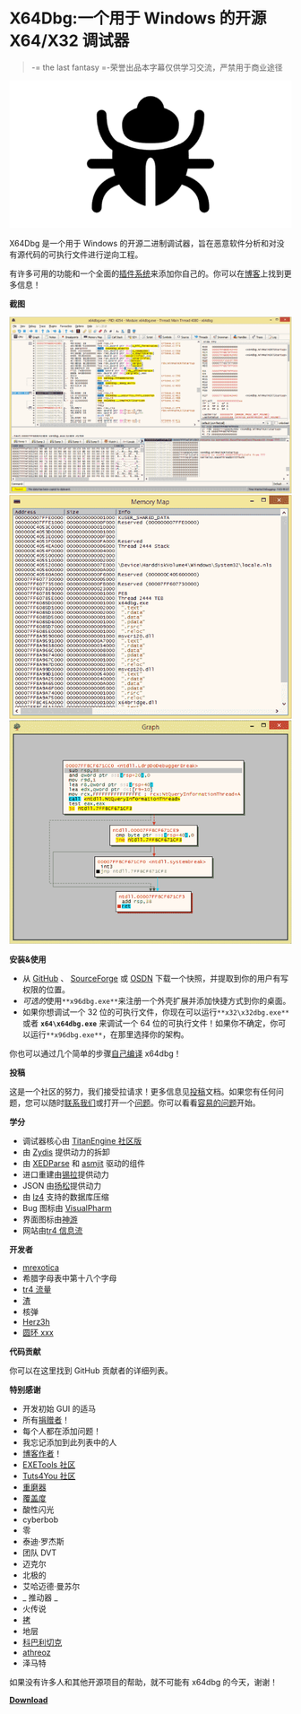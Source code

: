 # X64Dbg:一个用于 Windows 的开源 X64/X32 调试器

> -= the last fantasy =-荣誉出品本字幕仅供学习交流，严禁用于商业途径

[![X64Dbg : An Open-Source X64/X32 Debugger For Windows](img/faa97cee6ebdd349a1dbda459baedc93.png "X64Dbg : An Open-Source X64/X32 Debugger For Windows")](https://1.bp.blogspot.com/-lc4mevoD8rw/XxREBCuJWkI/AAAAAAAAG8g/Q1v-9rExDw8vtD_vZ7ShAhH2fE_0OV05ACLcBGAsYHQ/s1600/2.png)

X64Dbg 是一个用于 Windows 的开源二进制调试器，旨在恶意软件分析和对没有源代码的可执行文件进行逆向工程。

有许多可用的功能和一个全面的[插件系统](http://plugins.x64dbg.com)来添加你自己的。你可以在[博客](https://x64dbg.com/blog)上找到更多信息！

**截图**

![](img/b3cd706d24539ce1b8c9a50a5477e9d2.png)![](img/167af6945a8be4ee3699358e6cd8ae8d.png)![](img/5f3709418cf63eeaa57eb37867330a0c.png)

**安装&使用**

*   从 [GitHub](https://github.com/x64dbg/x64dbg/releases) 、 [SourceForge](https://sourceforge.net/projects/x64dbg/files/snapshots) 或 [OSDN](https://osdn.net/projects/x64dbg) 下载一个快照，并提取到你的用户有写权限的位置。
*   *可选的*使用`**x96dbg.exe**`来注册一个外壳扩展并添加快捷方式到你的桌面。
*   如果你想调试一个 32 位的可执行文件，你现在可以运行`**x32\x32dbg.exe**`或者 **`x64\x64dbg.exe`** 来调试一个 64 位的可执行文件！如果你不确定，你可以运行`**x96dbg.exe**`，在那里选择你的架构。

你也可以通过几个简单的步骤[自己编译](https://github.com/x64dbg/x64dbg/wiki/Compiling-the-whole-project) x64dbg！

**投稿**

这是一个社区的努力，我们接受拉请求！更多信息见[投稿](https://github.com/x64dbg/x64dbg/blob/development/CONTRIBUTING.md)文档。如果您有任何问题，您可以随时[联系我们](https://x64dbg.com/#contact)或打开一个[问题](https://github.com/x64dbg/x64dbg/issues)。你可以看看[容易的问题](https://github.com/x64dbg/x64dbg/issues?q=is%3Aissue+is%3Aopen+label%3Aeasy)开始。

**学分**

*   调试器核心由 [TitanEngine 社区版](https://github.com/x64dbg/TitanEngine)
*   由 [Zydis](https://zydis.re) 提供动力的拆卸
*   由 [XEDParse](https://github.com/x64dbg/XEDParse) 和 [asmjit](https://github.com/asmjit) 驱动的组件
*   进口重建由[锡拉](https://github.com/NtQuery/Scylla)提供动力
*   JSON 由[扬松](http://www.digip.org/jansson)提供动力
*   由 [lz4](https://bitbucket.org/mrexodia/lz4) 支持的数据库压缩
*   Bug 图标由 [VisualPharm](http://www.visualpharm.com)
*   界面图标由[神游](http://p.yusukekamiyamane.com)
*   网站由[tr4 信息流](http://tr4ceflow.com)

**开发者**

*   [mrexotica](http://mrexodia.github.io)
*   希腊字母表中第十八个字母
*   [tr4 流量](http://blog.tr4ceflow.com)
*   [渣](http://www.fr33project.org)
*   核弹
*   [Herz3h](https://github.com/Herz3h)
*   [圆环 xxx](https://github.com/torusrxxx)

**代码贡献**

你可以在这里找到 GitHub 贡献者的详细列表。

**特别感谢**

*   开发初始 GUI 的适马
*   所有[捐赠者](https://www.bountysource.com/teams/x64dbg/backers)！
*   每个人都在添加问题！
*   我忘记添加到此列表中的人
*   [博客作者](https://x64dbg.com/blog/2016/07/09/Looking-for-writers.html)！
*   [EXETools 社区](http://forum.exetools.com)
*   [Tuts4You 社区](http://forum.tuts4you.com)
*   [重磨器](https://www.jetbrains.com/resharper)
*   [覆盖度](http://www.coverity.com)
*   酸性闪光
*   cyberbob
*   零
*   泰迪·罗杰斯
*   团队 DVT
*   迈克尔
*   北极的
*   艾哈迈德·曼苏尔
*   _ 推动器 _
*   火传说
*   [拷](http://lifeinhex.com)
*   地层
*   [科巴利切克](https://github.com/kobalicek)
*   [athreoz](https://github.com/athre0z)
*   泽马特

如果没有许多人和其他开源项目的帮助，就不可能有 x64dbg 的今天，谢谢！

[**Download**](https://github.com/x64dbg/x64dbg)